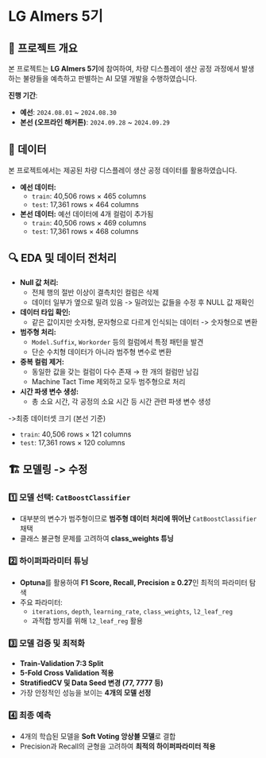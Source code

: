 # LG AImers 5기

## 📌 프로젝트 개요
본 프로젝트는 **LG AImers 5기**에 참여하여, 차량 디스플레이 생산 공정 과정에서 발생하는 불량들을 예측하고 판별하는 AI 모델 개발을 수행하였습니다.

**진행 기간**:
  - **예선**: `2024.08.01` ~ `2024.08.30`  
  - **본선 (오프라인 해커톤)**: `2024.09.28` ~ `2024.09.29` 

## 📂 데이터
본 프로젝트에서는 제공된 차량 디스플레이 생산 공정 데이터를 활용하였습니다.
- **예선 데이터:** 
  - `train`: 40,506 rows × 465 columns  
  - `test`: 17,361 rows × 464 columns  
- **본선 데이터:** 예선 데이터에 4개 컬럼이 추가됨  
  - `train`: 40,506 rows × 469 columns  
  - `test`: 17,361 rows × 468 columns
 
## 🔍 EDA 및 데이터 전처리
- **Null 값 처리:**
  - 전체 행의 절반 이상이 결측치인 컬럼은 삭제  
  - 데이터 일부가 옆으로 밀려 있음 -> 밀려있는 값들을 수정 후 NULL 값 재확인  
- **데이터 타입 확인:**
  - 같은 값이지만 숫자형, 문자형으로 다르게 인식되는 데이터 -> 숫자형으로 변환  
- **범주형 처리:**  
  - `Model.Suffix`, `Workorder` 등의 컬럼에서 특정 패턴을 발견  
  - 단순 수치형 데이터가 아니라 범주형 변수로 변환  
- **중복 컬럼 제거:**  
  - 동일한 값을 갖는 컬럼이 다수 존재 → 한 개의 컬럼만 남김  
  - Machine Tact Time 제외하고 모두 범주형으로 처리
- **시간 파생 변수 생성:**  
  - 총 소요 시간, 각 공정의 소요 시간 등 시간 관련 파생 변수 생성
   
->최종 데이터셋 크기 (본선 기준)
  - `train`: 40,506 rows × 121 columns  
  - `test`: 17,361 rows × 120 columns 


## 🏗 모델링 -> 수정
### 1️⃣ 모델 선택: `CatBoostClassifier`
- 대부분의 변수가 범주형이므로 **범주형 데이터 처리에 뛰어난** `CatBoostClassifier` 채택  
- 클래스 불균형 문제를 고려하여 **class_weights 튜닝**  

### 2️⃣ 하이퍼파라미터 튜닝
- **Optuna**를 활용하여 **F1 Score, Recall, Precision ≥ 0.27**인 최적의 파라미터 탐색  
- 주요 파라미터:  
  - `iterations`, `depth`, `learning_rate`, `class_weights`, `l2_leaf_reg`  
  - 과적합 방지를 위해 `l2_leaf_reg` 활용  

### 3️⃣ 모델 검증 및 최적화
- **Train-Validation 7:3 Split**  
- **5-Fold Cross Validation 적용**  
- **StratifiedCV 및 Data Seed 변경 (77, 7777 등)**  
- 가장 안정적인 성능을 보이는 **4개의 모델 선정**  

### 4️⃣ 최종 예측
- 4개의 학습된 모델을 **Soft Voting 앙상블 모델**로 결합  
- Precision과 Recall의 균형을 고려하여 **최적의 하이퍼파라미터 적용**  
